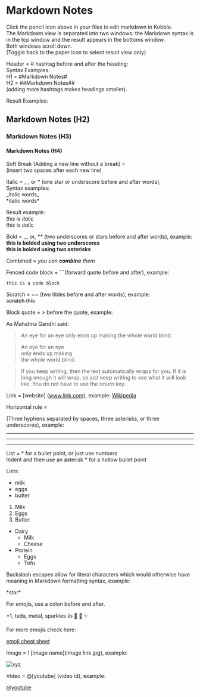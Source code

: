 # Markdown Notes

Click the pencil icon above in your files to edit markdown in Kobble.  
The Markdown view is separated into two windows: the Markdown syntax is in the top window and the result appears in the bottoms window.  
Both windows scroll down.  
(Toggle back to the paper icon to select result view only)

Header = # hashtag before and after the heading:  
Syntax Examples:  
H1 = \#Markdown Notes\#  
H2 = \##Markdown Notes\##  
(adding more hashtags makes headings smaller).  

Result Examples: 
## Markdown Notes (H2)
### Markdown Notes (H3)
#### Markdown Notes (H4)

Soft Break (Adding a new line without a break) =  
(insert two spaces after each new line)

Italic = _ , or * (one star or underscore before and after words),  
Syntax examples:  
\_italic words\_  
\*italic words\*

Result example:  
*this is italic*  
_this is italic_ 

Bold = __ or, ** (two underscores or stars before and after words), example:  
__this is bolded using two underscores__  
**this is bolded using two asterisks**

Combined = 
*you can **combine** them* 


Fenced code block = ```(forward quote before and after), example:  

```this is a code block```

Scratch = ~~ (two tildes before and after words), example:  
~~scratch this~~


Block quote = > before the quote, example:

As Mahatma Gandhi said:

> An eye for an eye only ends up making the whole world blind.  

> An eye for an eye   
> only ends up making   
> the whole world blind.  

> If you keep writing, then the text automatically wraps for you. If it is long enough it will wrap, so just keep writing to see what it will look like. You do not have to use the return key.

Link = [website] (www.link.com), example:
[Wikipedia](en.m.wikipedia.org)

Horizontal rule =

(Three hyphens separated by spaces, three asterisks, or three underscores), example:

- - -

***

___


List = * for a bullet point, or just use numbers  
Indent and then use an asterisk * for a hollow bullet point


Lists:


* milk
* eggs
* butter

1. Milk
2. Eggs
3. Butter

* Dairy
	* Milk
	* Cheese
* Protein
	* Eggs
	* Tofu

Backslash escapes allow for literal characters which would otherwise have meaning in Markdown formatting syntax, example:

\*star\*

For emojis, use a colon before and after.  

 +1, tada, metal, sparkles
:+1: :tada: :metal: :sparkles:  

For more emojis check here:

[emoji cheat sheet](www.emoji-cheat-sheet.com)

Image = ! [image name](image link.jpg), example:

![xyz](https://github.com/adam-p/markdown-here/raw/master/src/common/images/icon48.png)

Video = @[youtube] (video id), example:

@[youtube](http://www.youtube.com/embed/dQw4w9WgXcQ)



